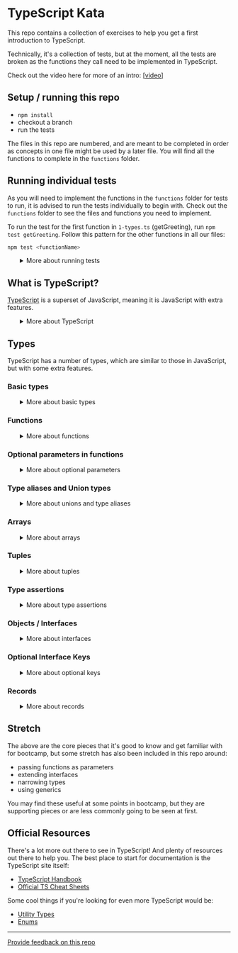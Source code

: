 # TypeScript Kata

This repo contains a collection of exercises to help you get a first introduction to TypeScript.

Technically, it's a collection of tests, but at the moment, all the tests are broken as the functions they call need to be implemented in TypeScript.

Check out the video here for more of an intro: [[video]](https://youtu.be/gespcv4r1xU)

## Setup / running this repo

- `npm install`
- checkout a branch
- run the tests

The files in this repo are numbered, and are meant to be completed in order as concepts in one file might be used by a later file. You will find all the functions to complete in the `functions` folder.

## Running individual tests

As you will need to implement the functions in the `functions` folder for tests to run, it is advised to run the tests individually to begin with. Check out the `functions` folder to see the files and functions you need to implement.

To run the test for the first function in `1-types.ts` (getGreeting), run `npm test getGreeting`. Follow this pattern for the other functions in all our files:

```sh
npm test <functionName>
```
  <details style="padding-left: 2em">
    <summary>More about running tests</summary>

Once you have implemented all the functions in a file, you can run all the tests with `npm test <filename>`, eg:

```bash 
npm test 1-types
npm test 2-functions
// etc...
```

The stretch files can be run individually, or by running `npm test stretch`.

  </details>

## What is TypeScript?

[TypeScript](https://www.typescriptlang.org/) is a superset of JavaScript, meaning it is JavaScript with extra features. 

  <details style="padding-left: 2em">
    <summary>More about TypeScript</summary>

TypeScript cares about the "shape" of our data . For example, we can't change a variable from a string to a number, or pass a number to a function that expects a string.

It is a "statically typed" language, meaning that the types of variables and functions are known at compile time, rather than at runtime. Using node modules to help us, VSCode can help us write TypeScript code, and will tell us if we are doing something wrong.

Check out the [TypeScript Handbook](https://www.typescriptlang.org/docs/handbook/basic-types.html) for more info, or read on for a quick overview of the main features of TypeScript we will be exploring in this repo (there's plenty more out there!).

  </details>

## Types

TypeScript has a number of types, which are similar to those in JavaScript, but with some extra features.

### Basic types

  <details style="padding-left: 2em">
    <summary>More about basic types</summary>

- `string`, `number`, `boolean`, `null`, (etc..)
- `any` - any type
- `void` - returns nothing
- and more...

To define a variable, we can follow the variable name with the type, eg:

```ts
const myString: string = "hello"

let total: number = 0
```

but we can also let TypeScript infer the type for us, eg:

```ts
const myString = "hello"

let total = 0
```
We usually just let TypeScript infer the type for us, but it's good to know that we can define the type explicitly if we need to.

  </details>

### Functions

  <details style="padding-left: 2em">
    <summary>More about functions</summary>

In TypeScript we define the types of the parameters and the return type of a function, eg:

```ts
function add(a: number, b: number): number {
  return a + b
}
```

We can also define the types of the parameters and return type of an arrow function, eg:

```ts
const add = (a: number, b: number): number => {
  return a + b
}
```

  </details>

### Optional parameters in functions

  <details style="padding-left: 2em">
    <summary>More about optional parameters</summary>

Unlike JavaScript, TypeScript will complain if we don't pass in the expected number of parameters to a function. We can make a parameter optional by adding a `?` after the parameter name, eg:

```ts
function greet(name?: string): string {
  return name ? `Hello ${name}` : "Hello World"
}
```
  </details>

### Type aliases and Union types

  <details style="padding-left: 2em">
    <summary>More about unions and type aliases</summary>

Sometimes it's useful to have another name for a type. We can use a type alias for this, eg:

```ts
type MyString = string
```

> Note: the `type` keyword and that the name of the type is capitalised.

Type aliasing is commonly used with a union type, which is a type that can be one of a number of types, eg:

```ts
type NumberOrNull = number | null
```

or when there are a few options for a type, eg:

```ts
type Grade = "A" | "B" | "C" | "D" | "E" | "F"
```

Unions and type aliases can be used anywhere we might use a typical single type, such as in functions:

```ts
// union
function log(value: string | number): void {
  console.log(value)
}

// type alias
type MyStringOrNumber = string | number

function log(value: MyStringOrNumber): void {
  console.log(value)
}
```
  </details>

### Arrays

  <details style="padding-left: 2em">
    <summary>More about arrays</summary>

When identifying the type of an array we need to know what the contents of the array will be, eg:

```ts
const myArray = [1, 2, 3]
```

will be inferred as `number[]`, but

```ts
const myArray = [1, "2", 3]
```

will be inferred as `(number | string)[]`, a union type of `number` and `string`.

When arrays are returned from, or passed in as parameters to functions, we need to know the type of the array (and therefore the type of the contents of the array), eg:

```ts
function sum(array: number[]): number {
  let total = 0
  array.forEach((num) => total += num)
  return total
}
```
  </details>

### Tuples

  <details style="padding-left: 2em">
    <summary>More about tuples</summary>

Tuples are essentially an array of a fixed length. You often know the types of a typical array, but not the length, and so Tuples are defined a little differently. Tuples are defined with square brackets, and the types of the values in the array matching their positions, eg:

```ts
const myTuple: [string, number] = ["hello", 1]
const myOtherTuple: [string, number, boolean] = ["hello", 1, true]
```
  </details>

### Type assertions

  <details style="padding-left: 2em">
    <summary>More about type assertions</summary>

Type assertions are a way to help TypeScript infer the type of a variable. We can use the `as` keyword to help TypeScript get more specific, or more general, with a type.

Without type assertions, TypeScript will infer the type of a variable based on the value assigned to it, eg:

```ts
  let oneOrNothing = 1
  oneOrNothing = null     // this will cause an error, as we previously told TypeScript that oneOrNothing is a number

  const nums = []
  nums.push(1)
  nums.push("hello")     // this should cause an error, but TypeScript has inferred the type of nums as any[]
```

Or we can use type assertions to help TypeScript infer the type of a variable, eg:

```ts
  type potentialNumber = number | null
  
  let oneOrNothing = 1 as potentialNumber
  oneOrNothing = null           // this will now work as we have told TypeScript that oneOrNothing is a number OR null
  
  const nums = [] as number[]
  nums.push(1)
  nums.push("hello")            // this will now cause an error as it is not a number
```
  </details>

### Objects / Interfaces

  <details style="padding-left: 2em">
    <summary>More about interfaces</summary>

We can define the shape of an object type, which is a collection of key-value pairs, using an `Interface` in TypeScript eg:

```ts
interface Person {
  name: string
  age: number
}

const mike = {
  name: 'Michael',
  age: 35
}
```
> Note that the name of the interface is capitalised.
  </details>

### Optional Interface Keys

  <details style="padding-left: 2em">
    <summary>More about optional keys</summary>

Not all keys are always needed on our objects. Interfaces will assume if we have noted a key, we should have that key to match the shape. We can make a key optional by adding a `?` after the key name, eg:

```ts
interface Person {
  name: string
  age?: number
}

const mike = {
  name: 'Michael'
}

const debbie = {
  name: 'Deborah',
  age: 32
}
```

  </details>

### Records

  <details style="padding-left: 2em">
    <summary>More about records</summary>

Sometimes we have data structures that are key-value pairs, but we don't know what specific keys they will have (though we do know the type of the values). For this we can use a record type, which is a description of key-value pairs, eg:

```ts
let bowlingScores = {
  Michael: 10,
  Deborah: 20,
  James: 30
  Ellie: 96 
}
```
would have the type `Record<string, number>` as the keys are strings and the values are numbers.

Or for a larger example:

```ts
Interface Puppy {
  id: number
  name: string
  breed: string
  img?: string
}

let pups: Record<string, Puppy[]>

pups = {
  Deborah: [
    {
      id: 1,
      name: 'Bruno'
      breed: 'Labrador',
    },
    {
      id: 2,
      name: 'Lola'
      breed: 'Poodle',
    }
  ]
  Michael: [
    {
      id: 2,
      name: 'Lola'
      breed: 'Poodle',
    }
  ]
}

```
  </details>

## Stretch

The above are the core pieces that it's good to know and get familiar with for bootcamp, but some stretch has also been included in this repo around:

- passing functions as parameters
- extending interfaces
- narrowing types
- using generics

You may find these useful at some points in bootcamp, but they are supporting pieces or are less commonly going to be seen at first.

## Official Resources

There's a lot more out there to see in TypeScript! And plenty of resources out there to help you. The best place to start for documentation is the TypeScript site itself:

- [TypeScript Handbook](https://www.typescriptlang.org/docs/handbook/basic-types.html)
- [Official TS Cheat Sheets](https://www.typescriptlang.org/cheatsheets)

Some cool things if you're looking for even more TypeScript would be:
- [Utility Types](https://www.typescriptlang.org/docs/handbook/utility-types.html)
- [Enums](https://www.typescriptlang.org/docs/handbook/enums.html)

---

[Provide feedback on this repo](https://docs.google.com/forms/d/e/1FAIpQLSfw4FGdWkLwMLlUaNQ8FtP2CTJdGDUv6Xoxrh19zIrJSkvT4Q/viewform?usp=pp_url&entry.1958421517=kata-typescript)
